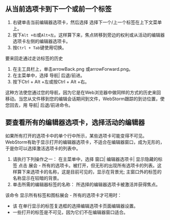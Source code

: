## 从当前选项卡到下一个或前一个标签

1. 右键单击当前编辑器选项卡，然后选择 选择下一个/上一个标签在上下文菜单上。
2. 按下`Alt +右`或`Alt+左`。这样算下来，焦点转移到旁边的权利或从活动的编辑器选项卡左侧的编辑器选项卡。
3. 按`Ctrl + Tab`键使用切换。


要来回走通过走访标签的历史
1. 在主工具栏上，单击arrowBack.png 或arrowForward.png。
2. 在主菜单中，选择 导航| 后退/前进。
3. 按下Ctrl + Alt +左或按Ctrl + Alt +右。

这种方法使您通过您的导航，因为它是在Web浏览器中做同样的方式的历史来回移动。当您从文件移到您的编辑会话期间到文件，WebStorm跟踪的到访位置，使您回去，用 导航| 后退/前进命令。

## 要查看所有的编辑器选项卡，选择活动的编辑器
如果所有打开的选项卡中的单个行中所示，某些选项卡可能变得不可见。WebStorm有助于显示打开的编辑器选项卡，不适合在编辑器窗口，成为无形的，于是你可以选择激活选项卡的列表中。
1. 请执行下列操作之一：
在主菜单中，选择 窗口| 编辑器选项卡| 显示隐藏的标签
点击 展会 - 所有的选项卡。被打开，但无形的出现所有选项卡的列表。这样算下来选项卡的名称，这是目前可见的，显示在背景光; 主窗口外的标签的名称显示在较暗的背景。
2. 单击所需的编辑器标签的名称：
所选择的编辑器选项卡被激活并获得焦点。

该命令 显示所有标签和图标展会 - 所有的选项卡才可用时：

* 该 在单行显示的标签复选框的选择编辑选项卡页面编辑器设置。
* 一些打开的标签是不可见，因为它们不在编辑器窗口适合。
